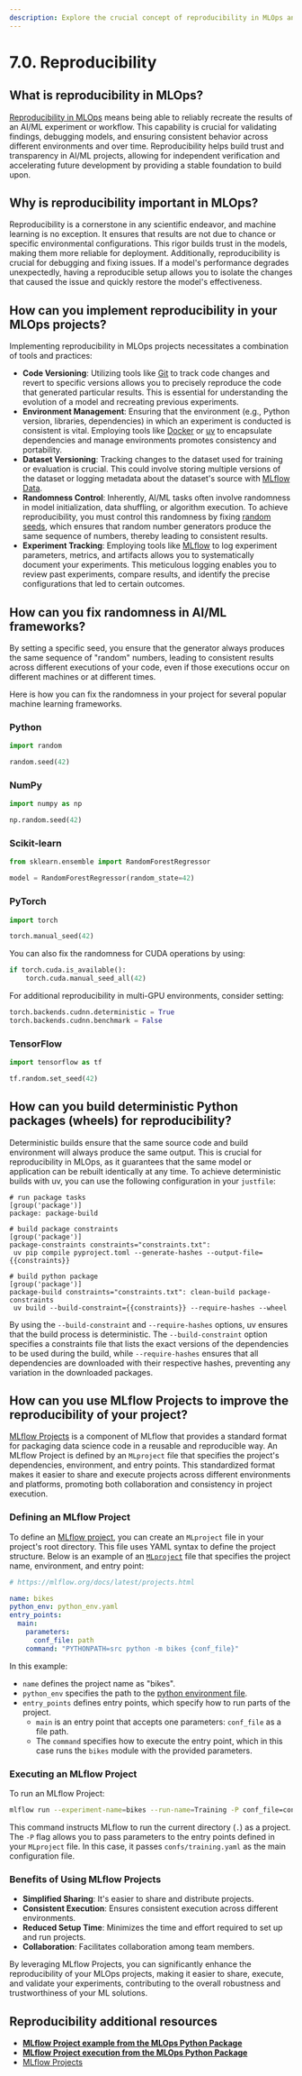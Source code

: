 ```yaml
---
description: Explore the crucial concept of reproducibility in MLOps and learn how to achieve it using tools and practices. Understand the role of versioning, environment management, and experiment tracking in ensuring consistent and verifiable results.
---
```


# 7.0. Reproducibility

## What is reproducibility in MLOps?

[Reproducibility in MLOps](https://neptune.ai/blog/how-to-solve-reproducibility-in-ml) means being able to reliably recreate the results of an AI/ML experiment or workflow. This capability is crucial for validating findings, debugging models, and ensuring consistent behavior across different environments and over time. Reproducibility helps build trust and transparency in AI/ML projects, allowing for independent verification and accelerating future development by providing a stable foundation to build upon.

## Why is reproducibility important in MLOps?

Reproducibility is a cornerstone in any scientific endeavor, and machine learning is no exception. It ensures that results are not due to chance or specific environmental configurations. This rigor builds trust in the models, making them more reliable for deployment. Additionally, reproducibility is crucial for debugging and fixing issues. If a model's performance degrades unexpectedly, having a reproducible setup allows you to isolate the changes that caused the issue and quickly restore the model's effectiveness.

## How can you implement reproducibility in your MLOps projects?

Implementing reproducibility in MLOps projects necessitates a combination of tools and practices:

- **Code Versioning**: Utilizing tools like [Git](https://git-scm.com/) to track code changes and revert to specific versions allows you to precisely reproduce the code that generated particular results. This is essential for understanding the evolution of a model and recreating previous experiments.
- **Environment Management**: Ensuring that the environment (e.g., Python version, libraries, dependencies) in which an experiment is conducted is consistent is vital. Employing tools like [Docker](https://www.docker.com/) or [uv](https://docs.astral.sh/uv/) to encapsulate dependencies and manage environments promotes consistency and portability.
- **Dataset Versioning**: Tracking changes to the dataset used for training or evaluation is crucial. This could involve storing multiple versions of the dataset or logging metadata about the dataset's source with [MLflow Data](https://mlflow.org/docs/latest/python_api/mlflow.data.html).
- **Randomness Control**: Inherently, AI/ML tasks often involve randomness in model initialization, data shuffling, or algorithm execution. To achieve reproducibility, you must control this randomness by fixing [random seeds](https://en.wikipedia.org/wiki/Random_seed), which ensures that random number generators produce the same sequence of numbers, thereby leading to consistent results.
- **Experiment Tracking**: Employing tools like [MLflow](https://mlflow.org/) to log experiment parameters, metrics, and artifacts allows you to systematically document your experiments. This meticulous logging enables you to review past experiments, compare results, and identify the precise configurations that led to certain outcomes.

## How can you fix randomness in AI/ML frameworks?

By setting a specific seed, you ensure that the generator always produces the same sequence of "random" numbers, leading to consistent results across different executions of your code, even if those executions occur on different machines or at different times.

Here is how you can fix the randomness in your project for several popular machine learning frameworks.

### Python

```python
import random

random.seed(42)
```

### NumPy

```python
import numpy as np

np.random.seed(42)
```

### Scikit-learn

```python
from sklearn.ensemble import RandomForestRegressor

model = RandomForestRegressor(random_state=42)
```

### PyTorch

```python
import torch

torch.manual_seed(42)
```

You can also fix the randomness for CUDA operations by using:

```python
if torch.cuda.is_available():
    torch.cuda.manual_seed_all(42)
```

For additional reproducibility in multi-GPU environments, consider setting:

```python
torch.backends.cudnn.deterministic = True
torch.backends.cudnn.benchmark = False
```

### TensorFlow

```python
import tensorflow as tf

tf.random.set_seed(42)
```

## How can you build deterministic Python packages (wheels) for reproducibility?

Deterministic builds ensure that the same source code and build environment will always produce the same output. This is crucial for reproducibility in MLOps, as it guarantees that the same model or application can be rebuilt identically at any time. To achieve deterministic builds with uv, you can use the following configuration in your `justfile`:

```
# run package tasks
[group('package')]
package: package-build

# build package constraints
[group('package')]
package-constraints constraints="constraints.txt":
 uv pip compile pyproject.toml --generate-hashes --output-file={{constraints}}

# build python package
[group('package')]
package-build constraints="constraints.txt": clean-build package-constraints
 uv build --build-constraint={{constraints}} --require-hashes --wheel
```

By using the `--build-constraint` and `--require-hashes` options, uv ensures that the build process is deterministic. The `--build-constraint` option specifies a constraints file that lists the exact versions of the dependencies to be used during the build, while `--require-hashes` ensures that all dependencies are downloaded with their respective hashes, preventing any variation in the downloaded packages.

## How can you use MLflow Projects to improve the reproducibility of your project?

[MLflow Projects](https://mlflow.org/docs/latest/projects.html) is a component of MLflow that provides a standard format for packaging data science code in a reusable and reproducible way. An MLflow Project is defined by an `MLproject` file that specifies the project's dependencies, environment, and entry points. This standardized format makes it easier to share and execute projects across different environments and platforms, promoting both collaboration and consistency in project execution.

### Defining an MLflow Project

To define an [MLflow project](https://mlflow.org/docs/latest/projects.html), you can create an `MLproject` file in your project's root directory. This file uses YAML syntax to define the project structure. Below is an example of an [`MLproject`](https://github.com/fmind/mlops-python-package/blob/main/MLproject) file that specifies the project name, environment, and entry point:

```yaml
# https://mlflow.org/docs/latest/projects.html

name: bikes
python_env: python_env.yaml
entry_points:
  main:
    parameters:
      conf_file: path
    command: "PYTHONPATH=src python -m bikes {conf_file}"
```

In this example:

- `name` defines the project name as "bikes".
- `python_env` specifies the path to the [python environment file](https://github.com/fmind/mlops-python-package/blob/main/python_env.yaml).
- `entry_points` defines entry points, which specify how to run parts of the project.
  - `main` is an entry point that accepts one parameters: `conf_file` as a file path.
  - The `command` specifies how to execute the entry point, which in this case runs the `bikes` module with the provided parameters.

### Executing an MLflow Project

To run an MLflow Project:

```bash
mlflow run --experiment-name=bikes --run-name=Training -P conf_file=confs/training.yaml ."
```

This command instructs MLflow to run the current directory (`.`) as a project. The `-P` flag allows you to pass parameters to the entry points defined in your `MLproject` file. In this case, it passes `confs/training.yaml` as the main configuration file.

### Benefits of Using MLflow Projects

- **Simplified Sharing**: It's easier to share and distribute projects.
- **Consistent Execution**: Ensures consistent execution across different environments.
- **Reduced Setup Time**: Minimizes the time and effort required to set up and run projects.
- **Collaboration**: Facilitates collaboration among team members.

By leveraging MLflow Projects, you can significantly enhance the reproducibility of your MLOps projects, making it easier to share, execute, and validate your experiments, contributing to the overall robustness and trustworthiness of your ML solutions.

## Reproducibility additional resources

- **[MLflow Project example from the MLOps Python Package](https://github.com/fmind/mlops-python-package/blob/main/MLproject)**
- **[MLflow Project execution from the MLOps Python Package](https://github.com/fmind/mlops-python-package/blob/main/tasks/project.just)**
- [MLflow Projects](https://mlflow.org/docs/latest/projects.html)
